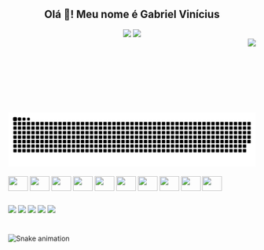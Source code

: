 <h2 align="center">Olá 👋! Meu nome é Gabriel Vinícius</h2></
<br>

<div align="center" style="text-align: center;">
  <img src="https://github-readme-stats2-9gpx-gabriellaacerda.vercel.app/api?username=GabrielLaacerda&show_icons=true&count_private=true&theme=onedark" style="height: 150px;" />
  <img src="https://github-readme-stats.vercel.app/api/top-langs?username=GabrielLaacerda&locale=en&hide_title=false&layout=compact&card_width=320&langs_count=5&theme=dracula&hide_border=false" style="height: 150px;" />
</div>

<img src="https://user-images.githubusercontent.com/74038190/212750996-938b257b-266c-45a7-9af7-655341c0f58b.gif" align="right" height="150" />

<picture>
  <source media="(prefers-color-scheme: dark)" srcset="https://raw.githubusercontent.com/platane/platane/output/github-contribution-grid-snake-dark.svg">
  <source media="(prefers-color-scheme: light)" srcset="https://raw.githubusercontent.com/platane/platane/output/github-contribution-grid-snake.svg">
  <img alt="github contribution grid snake animation" src="https://raw.githubusercontent.com/platane/platane/output/github-contribution-grid-snake.svg">
</picture>
  
<div style="display: inline_block"><br>
   <img align="center" height="30" width="40" src="https://cdn.jsdelivr.net/gh/devicons/devicon/icons/bash/bash-plain.svg" />    
   <img align="center" height="30" width="40" src="https://cdn.jsdelivr.net/gh/devicons/devicon/icons/linux/linux-original.svg" />    
   <img align="center" height="30" width="40" src="https://cdn.jsdelivr.net/gh/devicons/devicon/icons/python/python-original.svg" />      
   <img align="center" height="30" width="40"  src="https://cdn.jsdelivr.net/gh/devicons/devicon/icons/mysql/mysql-original.svg" />     
   <img align="center" height="30" width="40" src="https://cdn.jsdelivr.net/gh/devicons/devicon/icons/c/c-original.svg" />        
   <img align="center" height="30" width="40" src="https://cdn.jsdelivr.net/gh/devicons/devicon/icons/javascript/javascript-original.svg" />
   <img align="center" height="30" width="40" src="https://cdn.jsdelivr.net/gh/devicons/devicon/icons/php/php-original.svg" />
   <img align="center" height="30" width="40" src="https://cdn.jsdelivr.net/gh/devicons/devicon/icons/git/git-original.svg" />
   <img align="center" height="30" width="40" src="https://cdn.jsdelivr.net/gh/devicons/devicon/icons/java/java-original.svg" />
          
   <img align="center" height="30" width="40" src="https://media3.giphy.com/media/bGgsc5mWoryfgKBx1u/giphy.gif?cid=790b761160e0aeb940dcb02adae1f105f66d3ccf5d78064b&rid=giphy.gif&ct=g" /> 
<div>
  
 ##
  
<div>
  <a href="https://www.linkedin.com/in/gabriel-vinicius-lacerda/" target="_blank"><img src="https://img.shields.io/badge/LinkedIn-0077B5?style=for-the-badge&logo=linkedin&logoColor=white" target="_blank"></a>
  <a href="https://github.com/GabrielLaacerda" target="_blank"><img src="https://img.shields.io/badge/GitHub-100000?style=for-the-badge&logo=github&logoColor=white" target="_blank"></a>
  <a href="mailto:gabrielvrlacerda@gmail.com" target="_blank"><img src="https://img.shields.io/badge/Gmail-D14836?style=for-the-badge&logo=gmail&logoColor=white" target="_blank"></a>
  <a href="https://medium.com/@gabriel_lacerda" target="_blank"><img src="https://img.shields.io/badge/Medium-12100E?style=for-the-badge&logo=medium&logoColor=white" target="_blank"></a>
  <a href="" target="_blank"><img src="https://img.shields.io/badge/Discord-7289DA?style=for-the-badge&logo=discord&logoColor=white" target="_blank"></a>

</div>

###

<br clear="both">

<img src="https://raw.githubusercontent.com/maurodesouza/maurodesouza/output/snake.svg" alt="Snake animation" />

###

